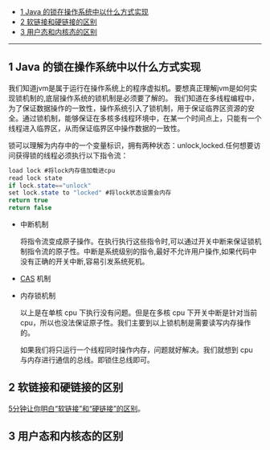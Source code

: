 <!-- IO, 文件管理等。Linux 软连接，
硬链接区别。用户态和内核态。
socket，session等
Java 的锁在操作系统中以什么方式实现 -->

* [1 Java 的锁在操作系统中以什么方式实现](#1-Java-的锁在操作系统中以什么方式实现)
* [2 软链接和硬链接的区别](#2-软链接和硬链接的区别)
* [3 用户态和内核态的区别](#3-用户态和内核态的区别)

-----------------------------

## 1 Java 的锁在操作系统中以什么方式实现

我们知道jvm是属于运行在操作系统上的程序虚拟机。要想真正理解jvm是如何实现锁机制的,底层操作系统的锁机制是必须要了解的。 
我们知道在多线程编程中，为了保证数据操作的一致性，操作系统引入了锁机制，用于保证临界区资源的安全。通过锁机制，能够保证在多核多线程环境中，在某一个时间点上，只能有一个线程进入临界区，从而保证临界区中操作数据的一致性。

锁可以理解为内存中的一个变量标识，拥有两种状态：unlock,locked.任何想要访问获得锁的线程必须执行以下指令流：

```java
load lock #将lock内存值加载进cpu 
read lock state 
if lock.state=="unlock" 
set lock.state to "locked" #将lock状态设置会内存 
return true 
return false 
```

- 中断机制

  将指令流变成原子操作。在执行执行这些指令时,可以通过开关中断来保证锁机制指令流的原子性。中断是系统级别的指令,最好不允许用户操作,如果代码中没有正确的开关中断,容易引发系统死机。

- [CAS](https://github.com/MinheZ/Notes/blob/master/note/Java%E5%B9%B6%E5%8F%91.md#%E6%AF%94%E8%BE%83%E5%B9%B6%E4%BA%A4%E6%8D%A2compare-and-swap-cas) 机制

- 内存锁机制

  以上是在单核 cpu 下执行没有问题。但是在多核 cpu 下开关中断是针对当前cpu，所以也没法保证原子性。我们主要到以上锁机制是需要读写内存操作的。

  如果我们将只运行一个线程同时操作内存，问题就好解决。我们就想到 cpu 与内存进行通信的总线。即锁住总线即可。


## 2 软链接和硬链接的区别

[5分钟让你明白“软链接”和“硬链接”的区别](https://www.jianshu.com/p/dde6a01c4094)。

## 3 用户态和内核态的区别

